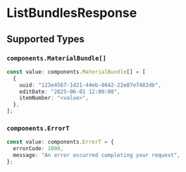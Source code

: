 # ListBundlesResponse


## Supported Types

### `components.MaterialBundle[]`

```typescript
const value: components.MaterialBundle[] = [
  {
    uuid: "123e4567-1d21-44eb-8642-22e07e7482db",
    editDate: "2025-06-01 12:00:00",
    itemNumber: "<value>",
  },
];
```

### `components.ErrorT`

```typescript
const value: components.ErrorT = {
  errorCode: 1000,
  message: "An error occurred completing your request",
};
```


